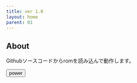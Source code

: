 ```yaml
---
title: ver 1.0
layout: home
parent: 01
---
```

## About
Githubソースコードからromを読み込んで動作します。
<div>
	<p id="nowcount"></p>
	<input type="button" value="power" id="power" />
</div>
<script type="text/javascript" src="../js/01-1.0.js">
</script>
